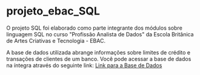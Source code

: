 # projeto_ebac_SQL
O projeto SQL foi elaborado como parte integrante dos módulos sobre linguagem SQL no curso "Profissão Analista de Dados" da Escola Britânica de Artes Criativas e Tecnologia - EBAC.

A base de dados utilizada abrange informações sobre limites de crédito e transações de clientes de um banco. Você pode acessar a base de dados na íntegra através do seguinte link: [Link para a Base de Dados](https://github.com/andre-marcos-perez/ebac-course-utils/tree/main/dataset)

